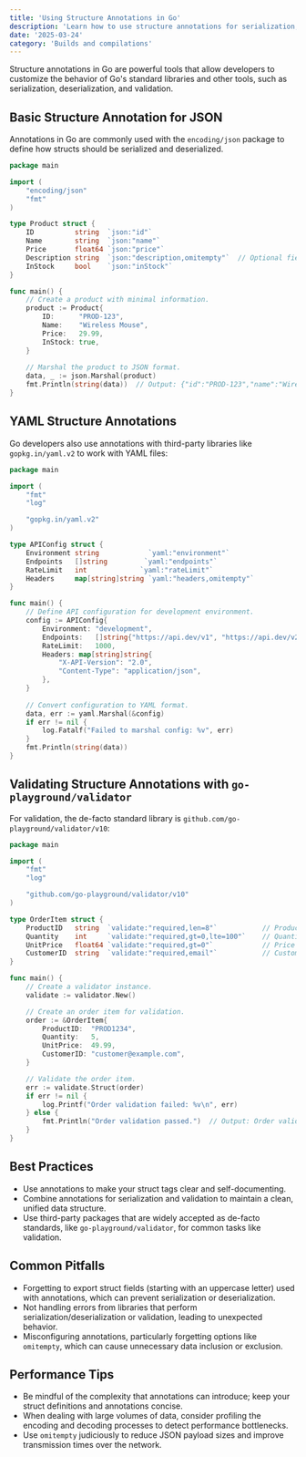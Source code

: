 ```yaml
---
title: 'Using Structure Annotations in Go'
description: 'Learn how to use structure annotations for serialization, deserialization, and validation in Go'
date: '2025-03-24'
category: 'Builds and compilations'
---
```


Structure annotations in Go are powerful tools that allow developers to customize the behavior of Go's standard libraries and other tools, such as serialization, deserialization, and validation.

## Basic Structure Annotation for JSON

Annotations in Go are commonly used with the `encoding/json` package to define how structs should be serialized and deserialized.

```go
package main

import (
	"encoding/json"
	"fmt"
)

type Product struct {
	ID          string  `json:"id"`
	Name        string  `json:"name"`
	Price       float64 `json:"price"`
	Description string  `json:"description,omitempty"`  // Optional field that will be omitted if empty.
	InStock     bool    `json:"inStock"`
}

func main() {
	// Create a product with minimal information.
	product := Product{
		ID:      "PROD-123",
		Name:    "Wireless Mouse",
		Price:   29.99,
		InStock: true,
	}
	
	// Marshal the product to JSON format.
	data, _ := json.Marshal(product)
	fmt.Println(string(data))  // Output: {"id":"PROD-123","name":"Wireless Mouse","price":29.99,"in_stock":true}
}
```

## YAML Structure Annotations

Go developers also use annotations with third-party libraries like `gopkg.in/yaml.v2` to work with YAML files:

```go
package main

import (
	"fmt"
	"log"

	"gopkg.in/yaml.v2"
)

type APIConfig struct {
	Environment string            `yaml:"environment"`
	Endpoints   []string         `yaml:"endpoints"`
	RateLimit   int             `yaml:"rateLimit"`
	Headers     map[string]string `yaml:"headers,omitempty"`
}

func main() {
	// Define API configuration for development environment.
	config := APIConfig{
		Environment: "development",
		Endpoints:   []string{"https://api.dev/v1", "https://api.dev/v2"},
		RateLimit:   1000,
		Headers: map[string]string{
			"X-API-Version": "2.0",
			"Content-Type": "application/json",
		},
	}
	
	// Convert configuration to YAML format.
	data, err := yaml.Marshal(&config)
	if err != nil {
		log.Fatalf("Failed to marshal config: %v", err)
	}
	fmt.Println(string(data))
}
```

## Validating Structure Annotations with `go-playground/validator`

For validation, the de-facto standard library is `github.com/go-playground/validator/v10`:

```go
package main

import (
	"fmt"
	"log"

	"github.com/go-playground/validator/v10"
)

type OrderItem struct {
	ProductID   string  `validate:"required,len=8"`           // Product ID must be exactly 8 characters.
	Quantity    int     `validate:"required,gt=0,lte=100"`    // Quantity must be between 1 and 100.
	UnitPrice   float64 `validate:"required,gt=0"`            // Price must be greater than 0.
	CustomerID  string  `validate:"required,email"`           // Customer ID must be a valid email.
}

func main() {
	// Create a validator instance.
	validate := validator.New()

	// Create an order item for validation.
	order := &OrderItem{
		ProductID:  "PROD1234",
		Quantity:   5,
		UnitPrice:  49.99,
		CustomerID: "customer@example.com",
	}

	// Validate the order item.
	err := validate.Struct(order)
	if err != nil {
		log.Printf("Order validation failed: %v\n", err)
	} else {
		fmt.Println("Order validation passed.")  // Output: Order validation passed.
	}
}
```

## Best Practices

- Use annotations to make your struct tags clear and self-documenting.
- Combine annotations for serialization and validation to maintain a clean, unified data structure.
- Use third-party packages that are widely accepted as de-facto standards, like `go-playground/validator`, for common tasks like validation.

## Common Pitfalls

- Forgetting to export struct fields (starting with an uppercase letter) used with annotations, which can prevent serialization or deserialization.
- Not handling errors from libraries that perform serialization/deserialization or validation, leading to unexpected behavior.
- Misconfiguring annotations, particularly forgetting options like `omitempty`, which can cause unnecessary data inclusion or exclusion.

## Performance Tips

- Be mindful of the complexity that annotations can introduce; keep your struct definitions and annotations concise.
- When dealing with large volumes of data, consider profiling the encoding and decoding processes to detect performance bottlenecks.
- Use `omitempty` judiciously to reduce JSON payload sizes and improve transmission times over the network.